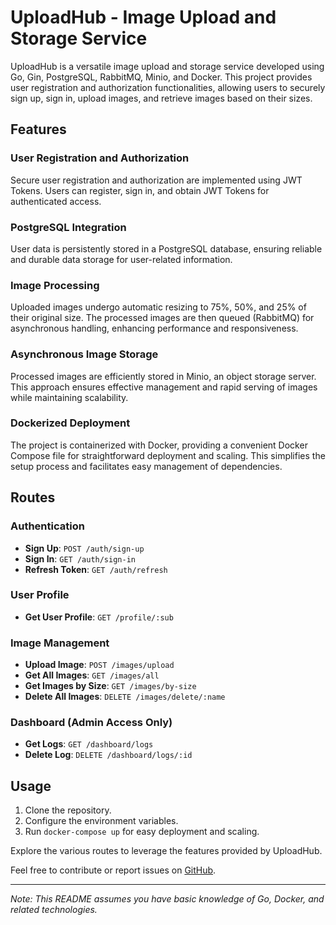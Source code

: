 # UploadHub - Image Upload and Storage Service

UploadHub is a versatile image upload and storage service developed using Go, Gin, PostgreSQL, RabbitMQ, Minio, and Docker. This project provides user registration and authorization functionalities, allowing users to securely sign up, sign in, upload images, and retrieve images based on their sizes.

## Features

### User Registration and Authorization

Secure user registration and authorization are implemented using JWT Tokens. Users can register, sign in, and obtain JWT Tokens for authenticated access.

### PostgreSQL Integration

User data is persistently stored in a PostgreSQL database, ensuring reliable and durable data storage for user-related information.

### Image Processing

Uploaded images undergo automatic resizing to 75%, 50%, and 25% of their original size. The processed images are then queued (RabbitMQ) for asynchronous handling, enhancing performance and responsiveness.

### Asynchronous Image Storage

Processed images are efficiently stored in Minio, an object storage server. This approach ensures effective management and rapid serving of images while maintaining scalability.

### Dockerized Deployment

The project is containerized with Docker, providing a convenient Docker Compose file for straightforward deployment and scaling. This simplifies the setup process and facilitates easy management of dependencies.

## Routes

### Authentication

- **Sign Up**: `POST /auth/sign-up`
- **Sign In**: `GET /auth/sign-in`
- **Refresh Token**: `GET /auth/refresh`

### User Profile

- **Get User Profile**: `GET /profile/:sub`

### Image Management

- **Upload Image**: `POST /images/upload`
- **Get All Images**: `GET /images/all`
- **Get Images by Size**: `GET /images/by-size`
- **Delete All Images**: `DELETE /images/delete/:name`

### Dashboard (Admin Access Only)

- **Get Logs**: `GET /dashboard/logs`
- **Delete Log**: `DELETE /dashboard/logs/:id`

## Usage

1. Clone the repository.
2. Configure the environment variables.
3. Run `docker-compose up` for easy deployment and scaling.

Explore the various routes to leverage the features provided by UploadHub.

Feel free to contribute or report issues on [GitHub](#).

---

*Note: This README assumes you have basic knowledge of Go, Docker, and related technologies.*
